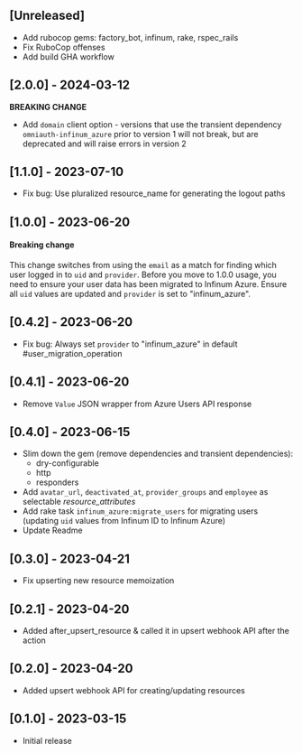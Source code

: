 ## [Unreleased]
- Add rubocop gems: factory_bot, infinum, rake, rspec_rails
- Fix RuboCop offenses 
- Add build GHA workflow

## [2.0.0] - 2024-03-12

**BREAKING CHANGE**
- Add `domain` client option - versions that use the transient dependency `omniauth-infinum_azure` prior to version 1 will not break, but are deprecated and will raise errors in version 2

## [1.1.0] - 2023-07-10

- Fix bug: Use pluralized resource_name for generating the logout paths

## [1.0.0] - 2023-06-20

#### Breaking change

This change switches from using the `email` as a match for finding which user logged in to `uid` and `provider`. Before you move to 1.0.0 usage, you need to ensure your user data has been migrated to Infinum Azure. Ensure all `uid` values are updated and `provider` is set to "infinum_azure".

## [0.4.2] - 2023-06-20

- Fix bug: Always set `provider` to "infinum_azure" in default #user_migration_operation
## [0.4.1] - 2023-06-20

- Remove `Value` JSON wrapper from Azure Users API response

## [0.4.0] - 2023-06-15

- Slim down the gem (remove dependencies and transient dependencies):
  - dry-configurable
  - http
  - responders
- Add `avatar_url`, `deactivated_at`, `provider_groups` and `employee` as selectable *resource_attributes*
- Add rake task `infinum_azure:migrate_users` for migrating users (updating `uid` values from Infinum ID to Infinum Azure)
- Update Readme

## [0.3.0] - 2023-04-21

- Fix upserting new resource memoization

## [0.2.1] - 2023-04-20

- Added after_upsert_resource & called it in upsert webhook API after the action

## [0.2.0] - 2023-04-20

- Added upsert webhook API for creating/updating resources

## [0.1.0] - 2023-03-15

- Initial release

